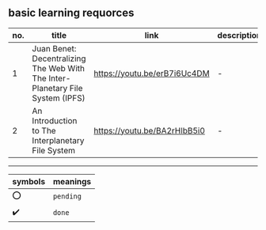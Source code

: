  ## basic learning requorces
 
no. | title | link | description | status
--- | ----- | ---- | ----------- | ------
1 | Juan Benet: Decentralizing The Web With The Inter-Planetary File System (IPFS) | https://youtu.be/erB7i6Uc4DM | - | :o:
2 | An Introduction to The Interplanetary File System | https://youtu.be/BA2rHlbB5i0 | - | :heavy_check_mark: 


---
symbols | meanings
------- | --------
:o: | `pending`
:heavy_check_mark: | `done`
